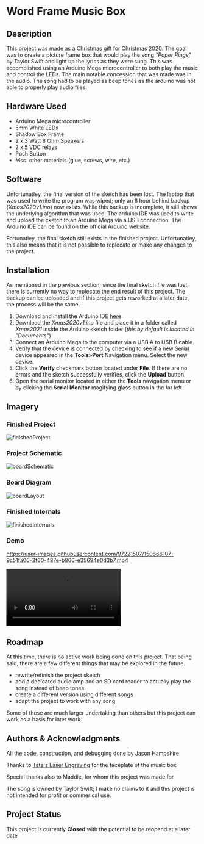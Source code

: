 # Word Frame Music Box

## Description

This project was made as a Christmas gift for Christmas 2020.
The goal was to create a picture frame box that would play the song *"Paper Rings"* by Taylor Swift
and light up the lyrics as they were sung. 
This was accomplished using an Arduino Mega microcontroller to both play the music and control the LEDs.
The main notable concession that was made was in the audio. 
The song had to be played as beep tones as the arduino was not able to properly play audio files.

## Hardware Used

- Arduino Mega microcontroller
- 5mm White LEDs
- Shadow Box Frame
- 2 x 3 Watt 8 Ohm Speakers
- 2 x 5 VDC relays
- Push Button
- Msc. other materials (glue, screws, wire, etc.)
    
## Software

Unfortunatley, the final version of the sketch has been lost.
The laptop that was used to write the program was wiped; 
only an 8 hour behind backup (*Xmas2020v1.ino*) now exists. 
While this backup is incomplete, it still shows the underlying algorithm that was used. 
The arduino IDE was used to write and upload the cketch to an Arduino Mega via a USB connection.
The Arduino IDE can be found on the official
[Arduino website](https://www.arduino.cc/en/software "Arduino IDE Download page").

Fortunatley, the final sketch still exists in the finished project. 
Unfortunatley, this also means that it is not possible to replecate or make any changes to the project.

## Installation

As mentioned in the previous section; since the final sketch file was lost, 
there is currently no way to replecate the end result of this project. 
The backup can be uploaded and if this project gets reworked at a later date, 
the process will be the same.

1. Download and install the Arduino IDE 
[here](https://www.arduino.cc/en/software "Arduino IDE Download page")
1. Download the *Xmas2020v1.ino* file and place it in a folder called *Xmas2021*
 inside the Arduino sketch folder (*this by default is located in "Documents"*)
1. Connect an Arduino Mega to the computer via a USB A to USB B cable.
1. Verify that the device is connected by checking to see if a new Serial device appeared in the 
 **Tools>Port** Navigation menu. Select the new device.
1. Click the **Verify** checkmark button located under **File**.
 If there are no errors and the sketch successfully verifies, click the **Upload** button.
1. Open the serial monitor located in either the **Tools** navigation menu 
or by clicking the **Serial Monitor** magifying glass button in the far left


## Imagery

### Finished Project ###

![finishedProject](finishedProject.JPEG)

### Project Schematic ###

![boardSchematic](boardSchematic.png)

### Board Diagram ###

![boardLayout](boardLayout.png)


### Finished Internals ###

![finishedInternals](finishedInternals.jpg)

### Demo ### 

https://user-images.githubusercontent.com/97221507/150666107-9c51fa00-3f60-487e-b866-e35694e0d3b7.mp4

![demo](finishedDemo.mp4)

## Roadmap

At this time, there is no active work being done on this project. 
That being said, there are a few different things that may be explored in the future.

- rewrite/refinish the project sketch
- add a dedicated audio amp and an SD card reader to actually play the song instead of beep tones
- create a different version using different songs
- adapt the project to work with any song

Some of these are much larger undertaking than others but this project can work as a basis for later work.

## Authors & Acknowledgments

All the code, construction, and debugging done by Jason Hampshire

Thanks to [Tate's Laser Engraving](https://business.facebook.com/tateslaser/) 
for the faceplate of the music box

Special thanks also to Maddie, for whom this project was made for

The song is owned by Taylor Swift;
 I make no claims to it and this project is not intended for profit or commerical use.


## Project Status

This project is currently **Closed** with the potential to be reopend at a later date
